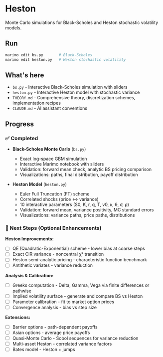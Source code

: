 # Heston

Monte Carlo simulations for Black-Scholes and Heston stochastic volatility models.

## Run

```bash
marimo edit bs.py       # Black-Scholes
marimo edit heston.py   # Heston stochastic volatility
```

## What's here

- `bs.py` - Interactive Black-Scholes simulation with sliders
- `heston.py` - Interactive Heston model with stochastic variance
- `THEORY.md` - Comprehensive theory, discretization schemes, implementation recipes
- `CLAUDE.md` - AI assistant conventions

## Progress

### ✅ Completed

- **Black-Scholes Monte Carlo** (`bs.py`)
  - Exact log-space GBM simulation
  - Interactive Marimo notebook with sliders
  - Validation: forward mean check, analytic BS pricing comparison
  - Visualizations: paths, final distribution, payoff distribution

- **Heston Model** (`heston.py`)
  - Euler Full Truncation (FT) scheme
  - Correlated shocks (price ↔ variance)
  - 10 interactive parameters (S0, K, r, q, T, v0, κ, θ, σ, ρ)
  - Validation: forward mean, variance positivity, MC standard errors
  - Visualizations: variance paths, price paths, distributions

### 🔄 Next Steps (Optional Enhancements)

**Heston Improvements:**

- [ ] QE (Quadratic-Exponential) scheme - lower bias at coarse steps
- [ ] Exact CIR variance - noncentral χ² transition
- [ ] Heston semi-analytic pricing - characteristic function benchmark
- [ ] Antithetic variates - variance reduction

**Analysis & Calibration:**

- [ ] Greeks computation - Delta, Gamma, Vega via finite differences or pathwise
- [ ] Implied volatility surface - generate and compare BS vs Heston
- [ ] Parameter calibration - fit to market option prices
- [ ] Convergence analysis - bias vs step size

**Extensions:**

- [ ] Barrier options - path-dependent payoffs
- [ ] Asian options - average price payoffs
- [ ] Quasi-Monte Carlo - Sobol sequences for variance reduction
- [ ] Multi-asset Heston - correlated variance factors
- [ ] Bates model - Heston + jumps

